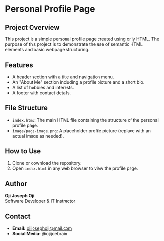 # Personal Profile Page

## Project Overview
This project is a simple personal profile page created using only HTML. The purpose of this project is to demonstrate the use of semantic HTML elements and basic webpage structuring.

## Features
- A header section with a title and navigation menu.
- An "About Me" section including a profile picture and a short bio.
- A list of hobbies and interests.
- A footer with contact details.

## File Structure
- `index.html`: The main HTML file containing the structure of the personal profile page.
- `image/page-image.png`: A placeholder profile picture (replace with an actual image as needed).

## How to Use
1. Clone or download the repository.
2. Open `index.html` in any web browser to view the profile page.

## Author
**Oji Joseph Oji**  
Software Developer & IT Instructor

## Contact
- **Email:** ojijosephoji@mail.com  
- **Social Media:** @ojijoebrain
